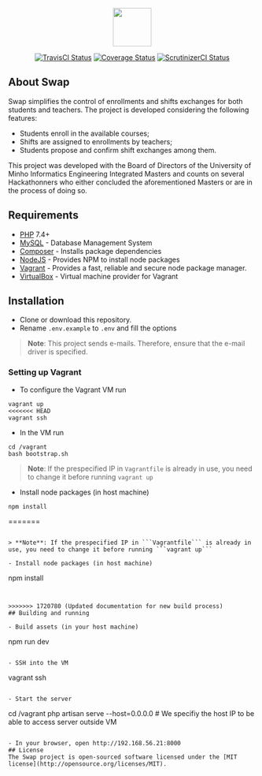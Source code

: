 <p align="center">
    <img src="http://i.imgur.com/EwYWc4Q.png" height="78">
</p>

<p align="center">
    <a href="https://travis-ci.org/Hackathonners/swap?branch=develop"><img src="https://travis-ci.org/Hackathonners/swap.svg?branch=develop" alt="TravisCI Status"></a>
    <a href='https://coveralls.io/github/Hackathonners/swap?branch=develop'><img src='https://coveralls.io/repos/github/Hackathonners/swap/badge.svg?branch=develop' alt='Coverage Status' /></a>
    <a href="https://scrutinizer-ci.com/g/Hackathonners/swap/"><img src="https://scrutinizer-ci.com/g/Hackathonners/swap/badges/quality-score.png" alt="ScrutinizerCI Status"></a>
</p>

## About Swap

Swap simplifies the control of enrollments and shifts exchanges for both students and teachers. The project is developed considering the following features:

- Students enroll in the available courses;
- Shifts are assigned to enrollments by teachers;
- Students propose and confirm shift exchanges among them.

This project was developed with the Board of Directors of the University of Minho Informatics Engineering Integrated Masters  and counts on several Hackathonners who either concluded the aforementioned Masters or are in the process of doing so.

## Requirements

- [PHP](http://php.net/) 7.4+
- [MySQL](https://www.mysql.com/) - Database Management System
- [Composer](https://getcomposer.org/) - Installs package dependencies
- [NodeJS](https://nodejs.org/en/) - Provides NPM to install node packages
- [Vagrant](https://vagrantup.com) - Provides a fast, reliable and secure node package manager.
- [VirtualBox](https://www.virtualbox.org/) - Virtual machine provider for Vagrant

## Installation

- Clone or download this repository.
- Rename `.env.example` to `.env` and fill the options
> **Note**: This project sends e-mails. Therefore, ensure that the e-mail driver is specified.

### Setting up Vagrant

- To configure the Vagrant VM run 
```
vagrant up
<<<<<<< HEAD
vagrant ssh
```

- In the VM run
```
cd /vagrant
bash bootstrap.sh
```

> **Note**: If the prespecified IP in ```Vagrantfile``` is already in use, you need to change it before running ```vagrant up```

- Install node packages (in host machine)
```
npm install
```


=======
```

> **Note**: If the prespecified IP in ```Vagrantfile``` is already in use, you need to change it before running ```vagrant up```

- Install node packages (in host machine)
```
npm install
```


>>>>>>> 1720780 (Updated documentation for new build process)
## Building and running

- Build assets (in your host machine)
```
npm run dev
```

- SSH into the VM
```
vagrant ssh
```

- Start the server
```
cd /vagrant
php artisan serve --host=0.0.0.0 # We specifiy the host IP to be able to access server outside VM
```

- In your browser, open http://192.168.56.21:8000 
## License
The Swap project is open-sourced software licensed under the [MIT license](http://opensource.org/licenses/MIT).
